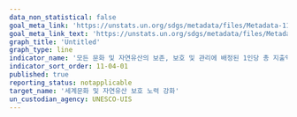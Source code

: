 ```yaml
---
data_non_statistical: false
goal_meta_link: 'https://unstats.un.org/sdgs/metadata/files/Metadata-11-04-01.pdf'
goal_meta_link_text: 'https://unstats.un.org/sdgs/metadata/files/Metadata-11-04-01.pdf'
graph_title: 'Untitled'
graph_type: line
indicator_name: '모든 문화 및 자연유산의 보존, 보호 및 관리에 배정된 1인당 총 지출액(자금원천(공공, 민간), 유산종류(문화, 자연), 정부유형(중앙, 광역, 시군)별)'
indicator_sort_order: 11-04-01
published: true
reporting_status: notapplicable
target_name: '세계문화 및 자연유산 보호 노력 강화'
un_custodian_agency: UNESCO-UIS
---
```

